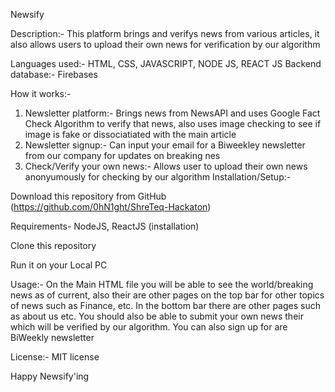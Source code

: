 Newsify

Description:- This platform brings and verifys news from various articles, it also allows users to upload their own news for verification by our algorithm

Languages used:- HTML, CSS, JAVASCRIPT, NODE JS, REACT JS
Backend database:- Firebases

How it works:-
1) Newsletter platform:- Brings news from NewsAPI and uses Google Fact Check Algorithm to verify that news, also uses image checking to see if image is fake or dissociatiated with the main article
2) Newsletter signup:- Can input your email for a Biweekley newsletter from our company for updates on breaking nes
3) Check/Verify your own news:- Allows user to upload their own news anonyumously for checking by our algorithm
Installation/Setup:-

Download this repository from GitHub (https://github.com/0hN1ght/ShreTeq-Hackaton)

Requirements- NodeJS, ReactJS (installation)

Clone this repository

Run it on your Local PC

Usage:-
On the Main HTML file you will be able to see the world/breaking news as of current, also their are other pages on the top bar for other topics of news such as Finance, etc.
In the bottom bar there are other pages such as about us etc.
You should also be able to submit your own news their which will be verified by our algorithm.
You can also sign up for are BiWeekly newsletter

License:- MIT license

Happy Newsify'ing
